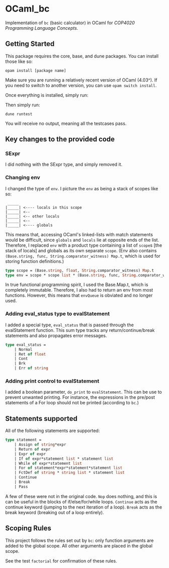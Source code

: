 # OCaml_bc
Implementation of `bc` (basic calculator) in OCaml for *COP4020 Programming Language Concepts*.

## Getting Started
This package requires the core, base, and dune packages.
You can install those like so:
```
opam install [package name]
```
Make sure you are running a relatively recent version of OCaml (4.03^). 
If you need to switch to another version, you can use `opam switch install`. 

Once everything is installed, simply run:

Then simply run:

```
dune runtest
```

You will receive no output, meaning all the testcases pass.

## Key changes to the provided code
### SExpr

I did nothing with the SExpr type, and simply removed it.

### Changing env
I changed the type of `env`.
I picture the `env` as being a stack of scopes like so:
```
 _____
|_____| <---- locals in this scope
|_____| <--
|_____| <-- other locals
|_____| <-- 
|_____| <---- globals
```
This means that, accessing OCaml's linked-lists with match statements would be difficult, since `globals` and `locals` lie at opposite ends of the list.
Therefore, I replaced `env` with a product type containing a list of `scope`s [the stack of locals] and globals as its own separate `scope`.
(Env also contains `(Base.string, func, String.comparator_witness) Map.t`, which is used for storing function definitions.)
```OCaml
type scope = (Base.string, float, String.comparator_witness) Map.t 
type env = scope * scope list * (Base.string, func, String.comparator_witness) Map.t
```
In true functional programming spirit, I used the Base.Map.t, which is completely immutable. Therefore, I also had to return an env from most functions.
However, this means that `envQueue` is obviated and no longer used.

### Adding eval_status type to evalStatement
I added a special type, `eval_status` that is passed through the evalStatement function.
This sum type tracks any return/continue/break statements and also propagates error messages.
```OCaml
type eval_status =
    | Normal
    | Ret of float
    | Cont
    | Brk
    | Err of string
```

### Adding print control to evalStatement
I added a boolean parameter, `do_print` to `evalStatement`. 
This can be use to prevent unwanted printing.
For instance, the expressions in the pre/post statements of a For loop should not be printed (according to `bc`.)


## Statements supported
All of the following statements are supported:
```OCaml
type statement = 
    | Assign of string*expr
    | Return of expr
    | Expr of expr
    | If of expr*statement list * statement list
    | While of expr*statement list
    | For of statement*expr*statement*statement list
    | FctDef of string * string list * statement list 
    | Continue
    | Break
    | Pass
```
A few of these were not in the original code.
`Nop` does nothing, and this is can be useful in the blocks of if/else/for/while loops.
`Continue` acts as the continue keyword (jumping to the next iteration of a loop).
`Break` acts as the break keyword (breaking out of a loop entirely).  

## Scoping Rules
This project follows the rules set out by `bc`:
only function arguments are added to the global scope. All other arguments are placed in the global scope. 

See the test `factorial` for confirmation of these rules.
